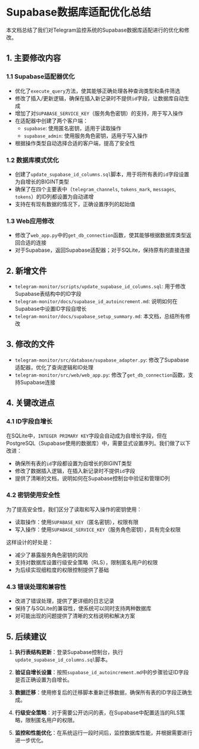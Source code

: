 # Supabase数据库适配优化总结

本文档总结了我们对Telegram监控系统的Supabase数据库适配进行的优化和修改。

## 1. 主要修改内容

### 1.1 Supabase适配器优化

- 优化了`execute_query`方法，使其能够正确处理各种查询类型和条件筛选
- 修改了插入/更新逻辑，确保在插入新记录时不提供`id`字段，让数据库自动生成
- 增加了对`SUPABASE_SERVICE_KEY`（服务角色密钥）的支持，用于写入操作
- 在适配器中创建了两个客户端：
  - `supabase`: 使用匿名密钥，适用于读取操作
  - `supabase_admin`: 使用服务角色密钥，适用于写入操作
- 根据操作类型自动选择合适的客户端，提高了安全性

### 1.2 数据库模式优化

- 创建了`update_supabase_id_columns.sql`脚本，用于将所有表的`id`字段设置为自增长的BIGINT类型
- 确保了在四个主要表中（`telegram_channels`, `tokens_mark`, `messages`, `tokens`）的ID列都设置为自动递增
- 支持在有现有数据的情况下，正确设置序列的起始值

### 1.3 Web应用修改

- 修改了`web_app.py`中的`get_db_connection`函数，使其能够根据数据库类型返回合适的连接
- 对于Supabase，返回Supabase适配器；对于SQLite，保持原有的直接连接

## 2. 新增文件

- `telegram-monitor/scripts/update_supabase_id_columns.sql`: 用于修改Supabase表结构中的ID字段
- `telegram-monitor/docs/supabase_id_autoincrement.md`: 说明如何在Supabase中设置ID字段自增长
- `telegram-monitor/docs/supabase_setup_summary.md`: 本文档，总结所有修改

## 3. 修改的文件

- `telegram-monitor/src/database/supabase_adapter.py`: 修改了Supabase适配器，优化了查询逻辑和ID处理
- `telegram-monitor/src/web/web_app.py`: 修改了`get_db_connection`函数，支持Supabase连接

## 4. 关键改进点

### 4.1 ID字段自增长

在SQLite中，`INTEGER PRIMARY KEY`字段会自动成为自增长字段，但在PostgreSQL（Supabase使用的数据库）中，需要显式设置序列。我们做了以下改进：

- 确保所有表的`id`字段都设置为自增长的BIGINT类型
- 修改了数据插入逻辑，在插入新记录时不提供`id`字段
- 提供了清晰的文档，说明如何在Supabase控制台中验证和管理ID列

### 4.2 密钥使用安全性

为了提高安全性，我们区分了读取和写入操作的密钥使用：

- 读取操作：使用`SUPABASE_KEY`（匿名密钥），权限有限
- 写入操作：使用`SUPABASE_SERVICE_KEY`（服务角色密钥），具有完全权限

这样设计的好处是：

- 减少了暴露服务角色密钥的风险
- 支持对数据库设置行级安全策略（RLS），限制匿名用户的权限
- 为后续实现细粒度的权限控制提供了基础

### 4.3 错误处理和兼容性

- 改进了错误处理，提供了更详细的日志记录
- 保持了与SQLite的兼容性，使系统可以同时支持两种数据库
- 对可能出现的问题提供了清晰的文档说明和解决方案

## 5. 后续建议

1. **执行表结构更新**：登录Supabase控制台，执行`update_supabase_id_columns.sql`脚本。

2. **验证自增长设置**：按照`supabase_id_autoincrement.md`中的步骤验证ID字段是否正确设置为自增长。

3. **数据迁移**：使用修复后的迁移脚本重新迁移数据，确保所有表的ID字段正确生成。

4. **行级安全策略**：对于需要公开访问的表，在Supabase中配置适当的RLS策略，限制匿名用户的权限。

5. **监控和性能优化**：在系统运行一段时间后，监控数据库性能，并根据需要进行进一步优化。 